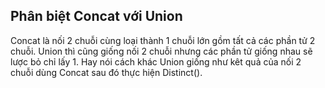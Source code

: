 ## Phân biệt Concat với Union
Concat là nối 2 chuỗi cùng loại thành 1 chuỗi lớn gồm tất cả các phần tử 2 chuỗi. Union thì cũng giống nối 2 chuỗi nhưng các phần tử giống nhau sẽ lược bỏ chỉ lấy 1. Hay nói cách khác Union giống như kêt quả của nối 2 chuỗi dùng Concat sau đó thực hiện Distinct().